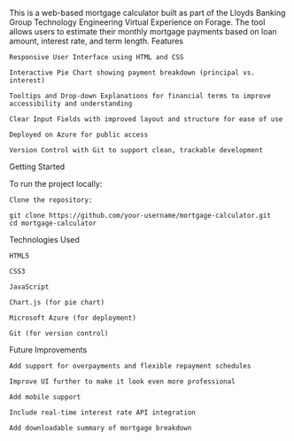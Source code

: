 This is a web-based mortgage calculator built as part of the Lloyds Banking Group Technology Engineering Virtual Experience on Forage. The tool allows users to estimate their monthly mortgage payments based on loan amount, interest rate, and term length.
Features

    Responsive User Interface using HTML and CSS

    Interactive Pie Chart showing payment breakdown (principal vs. interest)

    Tooltips and Drop-down Explanations for financial terms to improve accessibility and understanding

    Clear Input Fields with improved layout and structure for ease of use

    Deployed on Azure for public access

    Version Control with Git to support clean, trackable development

Getting Started

To run the project locally:

    Clone the repository:

    git clone https://github.com/your-username/mortgage-calculator.git
    cd mortgage-calculator

Technologies Used

    HTML5

    CSS3

    JavaScript

    Chart.js (for pie chart)

    Microsoft Azure (for deployment)

    Git (for version control)

Future Improvements

    Add support for overpayments and flexible repayment schedules

    Improve UI further to make it look even more professional

    Add mobile support

    Include real-time interest rate API integration

    Add downloadable summary of mortgage breakdown

